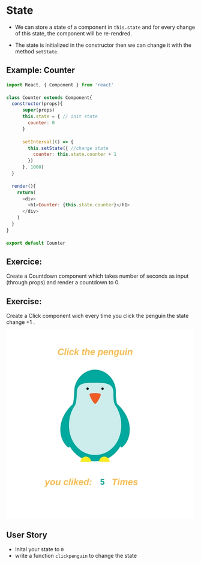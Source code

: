 # State

* We can store a state of a component in `this.state` and for every change of this state, the component will be re-rendred.

* The state is initialized in the constructor then we can change it with the method `setState`.

## Example: Counter

```javascript
import React, { Component } from 'react'

class Counter extends Component{
  constructor(props){
      super(props)
      this.state = { // init state
        counter: 0
      }

      setInterval(() => {
        this.setState({ //change state
          counter: this.state.counter + 1
        })
      }, 1000)
  }

  render(){
    return(
      <div>
        <h1>Counter: {this.state.counter}</h1>
      </div>
    )
  }
}

export default Counter
```
## Exercice:
Create a Countdown component which takes number of seconds as input (through props) and render a countdown to 0.

## Exercise:
Create a Click component wich every time you click the penguin the state change +1 .

![](img/penguin.jpg)

## User Story
* Inital your state to `0`
* write a function `clickpenguin` to change the state
